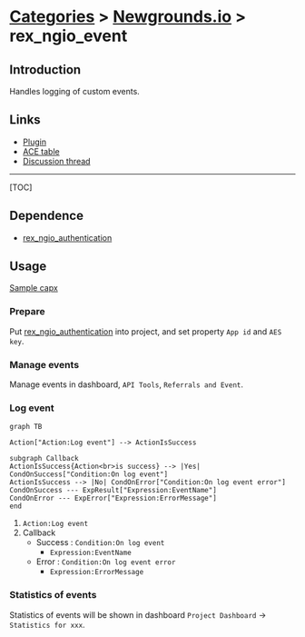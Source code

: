 # [Categories](categories.index.html) > [Newgrounds.io](ngio.index.html) > rex_ngio_event

## Introduction

Handles logging of custom events.

## Links

- [Plugin](https://rexrainbow.github.io/C2RexDoc/repo/rex_ngio_event.7z)
- [ACE table](https://rexrainbow.github.io/C2RexDoc/c2rexpluginsACE/plugin_rex_ngio_event.html)
- [Discussion thread](https://www.scirra.com/forum/plugin-new-grounds-api-v3_t179642)


----

[TOC]

## Dependence

- [rex_ngio_authentication](rex_ngio_authentication.html)

## Usage

[Sample capx](https://1drv.ms/u/s!Am5HlOzVf0kHlABTRPbO91YO5YsO)

### Prepare

Put [rex_ngio_authentication](rex_ngio_authentication.html) into project, and set property `App id` and `AES key`.

### Manage events

Manage events in dashboard, `API Tools`, `Referrals and Event`.

### Log event

```mermaid
graph TB

Action["Action:Log event"] --> ActionIsSuccess

subgraph Callback
ActionIsSuccess{Action<br>is success} --> |Yes| CondOnSuccess["Condition:On log event"]
ActionIsSuccess --> |No| CondOnError["Condition:On log event error"]
CondOnSuccess --- ExpResult["Expression:EventName"]
CondOnError --- ExpError["Expression:ErrorMessage"]
end
```

1. `Action:Log event`
2. Callback
   - Success : `Condition:On log event`
     - `Expression:EventName`
   - Error : `Condition:On log event error`
     - `Expression:ErrorMessage`

### Statistics of events

Statistics of events will be shown in dashboard `Project Dashboard` -> `Statistics for xxx`.